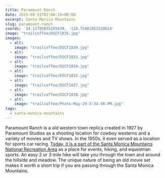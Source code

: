 ```yaml
---
title: Paramount Ranch
date: 2015-08-31T02:08:24+00:00
excerpt: Santa Monica Mountains
slug: paramount-ranch
coords: '34.11705035285639, -118.75481853328614'
image: "trailcoffee/DSCF1835.jpg"
images:
  - alt: 
    image: "trailcoffee/DSCF1830.jpg"
  - alt: 
    image: "trailcoffee/DSCF1833.jpg"
  - alt: 
    image: "trailcoffee/DSCF1834.jpg"
  - alt: 
    image: "trailcoffee/DSCF1835.jpg"
  - alt: 
    image: "trailcoffee/DSCF1837.jpg"
  - alt: 
    image: "trailcoffee/DSCF1838.jpg"
  - alt: 
    image: "trailcoffee/Photo-May-29-3-34-50-PM.jpg"
tags:
  - santa-monica-mountains
---
```

Paramount Ranch is a old western town replica created in 1927 by Paramount Studios as a shooting location for cowboy westerns and a variety of movies and TV shows. In the 1950s, it even served as a location for sports car racing. <a href="&quot;http://www.nps.gov/samo/planyourvisit/paramountranch.htm”">Today, it is a part of the Santa Monica Mountains National Recreation Area</a> as a place for events, hiking, and equestrian sports. An easy 2 or 3 mile hike will take you through the town and around the hillside and meadow. The unique nature of being an old movie set makes it worth a short trip if you are passing through the Santa Monica Mountains.

